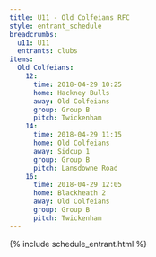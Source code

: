 ```yaml
---
title: U11 - Old Colfeians RFC
style: entrant_schedule
breadcrumbs:
  u11: U11
  entrants: clubs
items:
  Old Colfeians:
    12:
      time: 2018-04-29 10:25
      home: Hackney Bulls
      away: Old Colfeians
      group: Group B
      pitch: Twickenham
    14:
      time: 2018-04-29 11:15
      home: Old Colfeians
      away: Sidcup 1
      group: Group B
      pitch: Lansdowne Road
    16:
      time: 2018-04-29 12:05
      home: Blackheath 2
      away: Old Colfeians
      group: Group B
      pitch: Twickenham
---
```


{% include schedule_entrant.html %}
